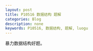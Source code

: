 ```yaml
---
layout: post
title: P10516 数据结构 题解
categories: Blog
description: none
keywords: P10516, 数据结构, 题解, luogu
---
```


暴力数据结构好题。